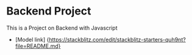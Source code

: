 # Backend Project


This is a Project on Backend with Javascript
- [Model link] {https://stackblitz.com/edit/stackblitz-starters-quh9nt?file=README.md}